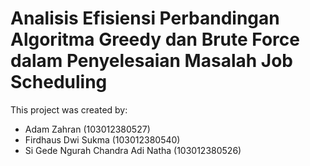 # Analisis Efisiensi Perbandingan Algoritma Greedy dan Brute Force dalam Penyelesaian  Masalah Job Scheduling

This project was created by:

- Adam Zahran (103012380527)
- Firdhaus Dwi Sukma (103012380540)
- Si Gede Ngurah Chandra Adi Natha (103012380526)
